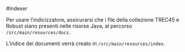#Indexer

Per usare l'indicizzatore, assicurarsi che i file della collezione TREC45 e Robust siano presenti nelle risorse Java, al percorso `/src/main/resources/docs`.

L'indice dei documenti verrà creato in `/src/main/resources/index`.
